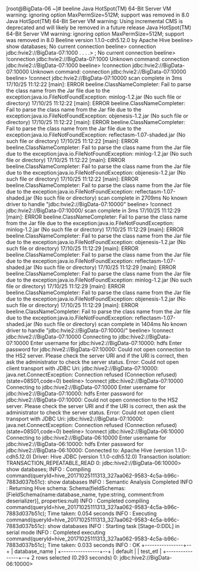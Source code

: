 [root@BigData-06 ~]# beeline
Java HotSpot(TM) 64-Bit Server VM warning: ignoring option MaxPermSize=512M; support was removed in 8.0
Java HotSpot(TM) 64-Bit Server VM warning: Using incremental CMS is deprecated and will likely be removed in a future release
Java HotSpot(TM) 64-Bit Server VM warning: ignoring option MaxPermSize=512M; support was removed in 8.0
Beeline version 1.1.0-cdh5.12.0 by Apache Hive
beeline> show databases;
No current connection
beeline> connection jdbc:hvie2://BigData-07:1000
. . . .> ;
No current connection
beeline> !connection jdbc:hvie2://BigData-07:1000
Unknown command: connection jdbc:hvie2://BigData-07:1000
beeline> !connection jdbc:hvie2://BigData-07:10000
Unknown command: connection jdbc:hvie2://BigData-07:10000
beeline> !connect jdbc:hvie2://BigData-07:10000
scan complete in 3ms
17/10/25 11:12:22 [main]: ERROR beeline.ClassNameCompleter: Fail to parse the class name from the Jar file due to the exception:java.io.FileNotFoundException: minlog-1.2.jar (No such file or directory)
17/10/25 11:12:22 [main]: ERROR beeline.ClassNameCompleter: Fail to parse the class name from the Jar file due to the exception:java.io.FileNotFoundException: objenesis-1.2.jar (No such file or directory)
17/10/25 11:12:22 [main]: ERROR beeline.ClassNameCompleter: Fail to parse the class name from the Jar file due to the exception:java.io.FileNotFoundException: reflectasm-1.07-shaded.jar (No such file or directory)
17/10/25 11:12:22 [main]: ERROR beeline.ClassNameCompleter: Fail to parse the class name from the Jar file due to the exception:java.io.FileNotFoundException: minlog-1.2.jar (No such file or directory)
17/10/25 11:12:22 [main]: ERROR beeline.ClassNameCompleter: Fail to parse the class name from the Jar file due to the exception:java.io.FileNotFoundException: objenesis-1.2.jar (No such file or directory)
17/10/25 11:12:22 [main]: ERROR beeline.ClassNameCompleter: Fail to parse the class name from the Jar file due to the exception:java.io.FileNotFoundException: reflectasm-1.07-shaded.jar (No such file or directory)
scan complete in 2709ms
No known driver to handle "jdbc:hvie2://BigData-07:10000"
beeline> !connect jdbc:hvie2://BigData-07:10000/
scan complete in 3ms
17/10/25 11:12:29 [main]: ERROR beeline.ClassNameCompleter: Fail to parse the class name from the Jar file due to the exception:java.io.FileNotFoundException: minlog-1.2.jar (No such file or directory)
17/10/25 11:12:29 [main]: ERROR beeline.ClassNameCompleter: Fail to parse the class name from the Jar file due to the exception:java.io.FileNotFoundException: objenesis-1.2.jar (No such file or directory)
17/10/25 11:12:29 [main]: ERROR beeline.ClassNameCompleter: Fail to parse the class name from the Jar file due to the exception:java.io.FileNotFoundException: reflectasm-1.07-shaded.jar (No such file or directory)
17/10/25 11:12:29 [main]: ERROR beeline.ClassNameCompleter: Fail to parse the class name from the Jar file due to the exception:java.io.FileNotFoundException: minlog-1.2.jar (No such file or directory)
17/10/25 11:12:29 [main]: ERROR beeline.ClassNameCompleter: Fail to parse the class name from the Jar file due to the exception:java.io.FileNotFoundException: objenesis-1.2.jar (No such file or directory)
17/10/25 11:12:29 [main]: ERROR beeline.ClassNameCompleter: Fail to parse the class name from the Jar file due to the exception:java.io.FileNotFoundException: reflectasm-1.07-shaded.jar (No such file or directory)
scan complete in 1404ms
No known driver to handle "jdbc:hvie2://BigData-07:10000/"
beeline> !connect jdbc:hive2://BigData-07:10000
Connecting to jdbc:hive2://BigData-07:10000
Enter username for jdbc:hive2://BigData-07:10000: hdfs
Enter password for jdbc:hive2://BigData-07:10000: 
Could not open connection to the HS2 server. Please check the server URI and if the URI is correct, then ask the administrator to check the server status.
Error: Could not open client transport with JDBC Uri: jdbc:hive2://BigData-07:10000: java.net.ConnectException: Connection refused (Connection refused) (state=08S01,code=0)
beeline> !connect jdbc:hive2://BigData-07:10000
Connecting to jdbc:hive2://BigData-07:10000
Enter username for jdbc:hive2://BigData-07:10000: hdfs
Enter password for jdbc:hive2://BigData-07:10000: 
Could not open connection to the HS2 server. Please check the server URI and if the URI is correct, then ask the administrator to check the server status.
Error: Could not open client transport with JDBC Uri: jdbc:hive2://BigData-07:10000: java.net.ConnectException: Connection refused (Connection refused) (state=08S01,code=0)
beeline> !connect jdbc:hive2://BigData-06:10000
Connecting to jdbc:hive2://BigData-06:10000
Enter username for jdbc:hive2://BigData-06:10000: hdfs
Enter password for jdbc:hive2://BigData-06:10000: 
Connected to: Apache Hive (version 1.1.0-cdh5.12.0)
Driver: Hive JDBC (version 1.1.0-cdh5.12.0)
Transaction isolation: TRANSACTION_REPEATABLE_READ
0: jdbc:hive2://BigData-06:10000> show databases;
INFO  : Compiling command(queryId=hive_20171025111313_327aa062-9583-4c5a-b96c-7883d037b51c): show databases
INFO  : Semantic Analysis Completed
INFO  : Returning Hive schema: Schema(fieldSchemas:[FieldSchema(name:database_name, type:string, comment:from deserializer)], properties:null)
INFO  : Completed compiling command(queryId=hive_20171025111313_327aa062-9583-4c5a-b96c-7883d037b51c); Time taken: 0.054 seconds
INFO  : Executing command(queryId=hive_20171025111313_327aa062-9583-4c5a-b96c-7883d037b51c): show databases
INFO  : Starting task [Stage-0:DDL] in serial mode
INFO  : Completed executing command(queryId=hive_20171025111313_327aa062-9583-4c5a-b96c-7883d037b51c); Time taken: 0.033 seconds
INFO  : OK
+----------------+--+
| database_name  |
+----------------+--+
| default        |
| test_etl       |
+----------------+--+
2 rows selected (0.293 seconds)
0: jdbc:hive2://BigData-06:10000> 
